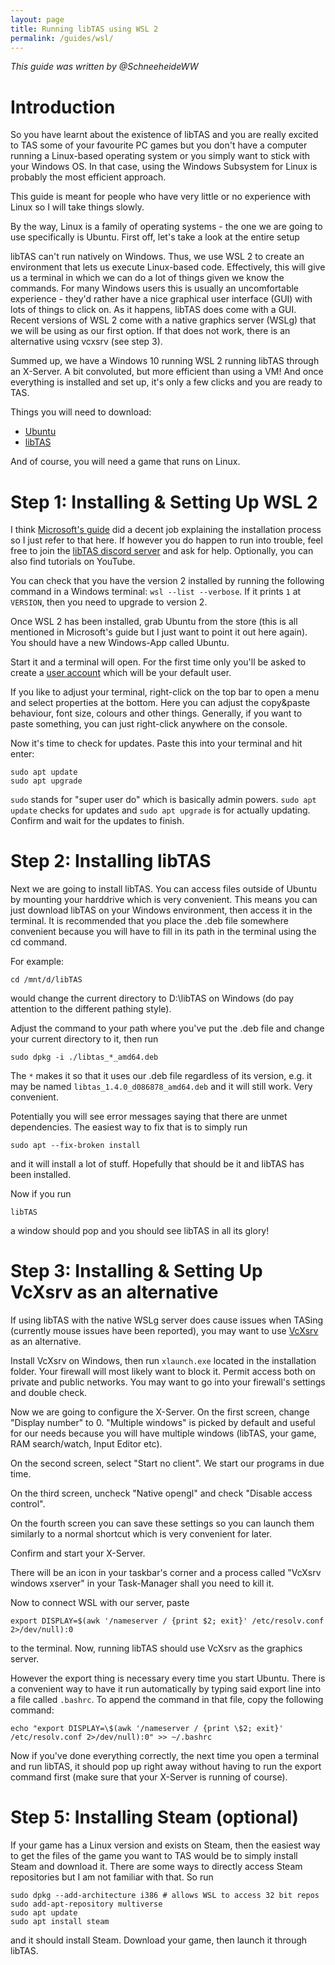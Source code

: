 ```yaml
---
layout: page
title: Running libTAS using WSL 2
permalink: /guides/wsl/
---
```


*This guide was written by @SchneeheideWW*

# Introduction

So you have learnt about the existence of libTAS and you are really excited to
TAS some of your favourite PC games but you don't have a computer running a
Linux-based operating system or you simply want to stick with your Windows OS.
In that case, using the Windows Subsystem for Linux is probably the most
efficient approach.

This guide is meant for people who have very little or no experience with Linux
so I will take things slowly.

By the way, Linux is a family of operating systems - the one we are going to
use specifically is Ubuntu. First off, let's take a look at the entire setup

libTAS can't run natively on Windows. Thus, we use WSL 2 to create an
environment that lets us execute Linux-based code. Effectively, this will give
us a terminal in which we can do a lot of things given we know the commands.
For many Windows users this is usually an uncomfortable experience - they'd
rather have a nice graphical user interface (GUI) with lots of things to click on.
As it happens, libTAS does come with a GUI. Recent versions of WSL 2 come with a
native graphics server (WSLg) that we will be using as our first option. If that
does not work, there is an alternative using vcxsrv (see step 3).

Summed up, we have a Windows 10 running WSL 2 running libTAS through an X-Server.
A bit convoluted, but more efficient than using a VM! And once everything is
installed and set up, it's only a few clicks and you are ready to TAS.

Things you will need to download:

* [Ubuntu](https://apps.microsoft.com/detail/9pdxgncfsczv)
* [libTAS](https://github.com/clementgallet/libTAS/releases)

And of course, you will need a game that runs on Linux.

# Step 1: Installing & Setting Up WSL 2 

I think [Microsoft's guide](https://docs.microsoft.com/en-us/windows/wsl/install-win10#manual-installation-steps) did a decent job explaining the installation process so I just refer to that here. If however you do happen to run into trouble, feel free to join the [libTAS discord server](https://discord.gg/3MBVAzU) and ask for help. Optionally, you can also find tutorials on YouTube.

You can check that you have the version 2 installed by running the following command in a Windows terminal: `wsl --list --verbose`. If it prints `1` at `VERSION`, then you need to upgrade to version 2.

Once WSL 2 has been installed, grab Ubuntu from the store (this is all mentioned in Microsoft's guide but I just
want to point it out here again). You should have a new Windows-App called Ubuntu.

Start it and a terminal will open. For the first time only you'll be asked to
create a [user account](https://docs.microsoft.com/en-us/windows/wsl/user-support) which will be your default user.

If you like to adjust your terminal, right-click on the top bar to open a menu and select properties at the bottom.
Here you can adjust the copy&paste behaviour, font size, colours and other things. Generally, if you want to paste something, you can just right-click anywhere on the console.

Now it's time to check for updates. Paste this into your terminal and hit enter:

    sudo apt update
    sudo apt upgrade

`sudo` stands for "super user do" which is basically admin powers. `sudo apt update`
checks for updates and `sudo apt upgrade` is for actually updating. Confirm and
wait for the updates to finish.

# Step 2: Installing libTAS

Next we are going to install libTAS. You can access files outside of Ubuntu
by mounting your harddrive which is very convenient. This means you can just
download libTAS on your Windows environment, then access it in the terminal.
It is recommended that you place the .deb file somewhere convenient because
you will have to fill in its path in the terminal using the cd command.

For example:

    cd /mnt/d/libTAS
    
would change the current directory to D:\libTAS on Windows (do pay attention to
the different pathing style).

Adjust the command to your path where you've put the .deb file and change your
current directory to it, then run

    sudo dpkg -i ./libtas_*_amd64.deb

The `*` makes it so that it uses our .deb file regardless of its version, e.g.
it may be named `libtas_1.4.0_d086878_amd64.deb` and it will still work. Very convenient.

Potentially you will see error messages saying that there are unmet dependencies.
The easiest way to fix that is to simply run

    sudo apt --fix-broken install

and it will install a lot of stuff. Hopefully that should be it and libTAS has been installed.

Now if you run

    libTAS

a window should pop and you should see libTAS in all its glory!

# Step 3: Installing & Setting Up VcXsrv as an alternative

If using libTAS with the native WSLg server does cause issues when TASing 
(currently mouse issues have been reported), you may want to use 
[VcXsrv](https://sourceforge.net/projects/vcxsrv/) as an alternative.

Install VcXsrv on Windows, then run `xlaunch.exe` located in the installation folder. 
Your firewall will most likely want to block it. Permit access both on private
and public networks. You may want to go into your firewall's settings and double check.

Now we are going to configure the X-Server. On the first screen, change "Display number" to 0.
"Multiple windows" is picked by default and useful for our needs because you
will have multiple windows (libTAS, your game, RAM search/watch, Input Editor etc).

On the second screen, select "Start no client". We start our programs in due time.

On the third screen, uncheck "Native opengl" and check "Disable access control".

On the fourth screen you can save these settings so you can launch them similarly
to a normal shortcut which is very convenient for later.

Confirm and start your X-Server. 

There will be an icon in your taskbar's corner and a process called 
"VcXsrv windows xserver" in your Task-Manager shall you need to kill it.

Now to connect WSL with our server, paste

    export DISPLAY=$(awk '/nameserver / {print $2; exit}' /etc/resolv.conf 2>/dev/null):0

to the terminal. Now, running libTAS should use VcXsrv as the graphics server.

However the export thing is necessary every time you start Ubuntu. There is a
convenient way to have it run automatically by typing said export line into a 
file called `.bashrc`. To append the command in that file, copy the following command:

    echo "export DISPLAY=\$(awk '/nameserver / {print \$2; exit}' /etc/resolv.conf 2>/dev/null):0" >> ~/.bashrc

Now if you've done everything correctly, the next time you open a terminal and
run libTAS, it should pop up right away without having to run the export
command first (make sure that your X-Server is running of course).

# Step 5: Installing Steam (optional)

If your game has a Linux version and exists on Steam, then the easiest way to
get the files of the game you want to TAS would be to simply install Steam and download it.
There are some ways to directly access Steam repositories but I am not familiar with that. So run

    sudo dpkg --add-architecture i386 # allows WSL to access 32 bit repos
    sudo add-apt-repository multiverse
    sudo apt update
    sudo apt install steam

and it should install Steam. Download your game, then launch it through libTAS.
